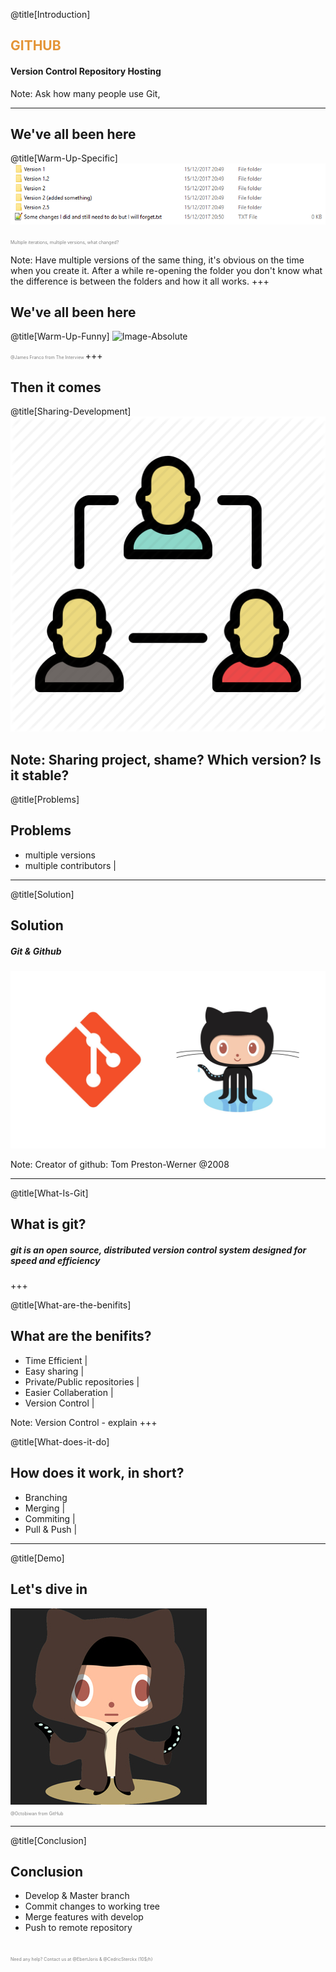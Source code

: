@title[Introduction]
## <span style="color:#e49436">GITHUB</span>
#### Version Control Repository Hosting

Note:
Ask how many people use Git,

---

## We've all been here
@title[Warm-Up-Specific]
![Image-Absolute](assets/warmup-specific.png)

<span style="color:gray; font-size: 0.5em;">Multiple iterations, multiple versions, what changed?</span>

Note:
Have multiple versions of the same thing, it's obvious on the time when you create it. After a while re-opening the folder you don't know what the difference is between the folders and how it all works.
+++

## We've all been here
@title[Warm-Up-Funny]
![Image-Absolute](assets/warmup-specific-same.gif)

<span style="color:gray; font-size: 0.5em;">@James Franco from The Interview </span>
+++

## Then it comes
@title[Sharing-Development]
![Image-Absolute](assets/share.png)

Note:
Sharing project, shame? Which version? Is it stable? 
---

@title[Problems]
## Problems

- multiple versions
- multiple contributors |
---

@title[Solution]
## Solution
##### Git & Github
![Image-Absolute](assets/git-and-github.jpg)

Note:
Creator of github: Tom Preston-Werner @2008

---

@title[What-Is-Git]
## What is git?

##### git is an open source, distributed **version control system** designed for speed and efficiency
+++

@title[What-are-the-benifits]
## What are the benifits?

- Time Efficient |
- Easy sharing |
- Private/Public repositories |
- Easier Collaberation |
- Version Control |

Note:
Version Control - explain
+++

@title[What-does-it-do]
## How does it work, in short?

- Branching 
- Merging     |
- Commiting   |
- Pull & Push |

---

@title[Demo]
## Let's dive in
![Image-Absolute](assets/octobiwan.jpg) <br/>
<span style="color:gray; font-size: 0.5em;">@Octobiwan from GitHub </span>

---

@title[Conclusion]
## Conclusion

- Develop & Master branch
- Commit changes to working tree
- Merge features with develop
- Push to remote repository

<br/>
<span style="color:gray; font-size: 0.5em;">Need any help? Contact us at @EbertJoris & @CedricSterckx (10$/h) </span>